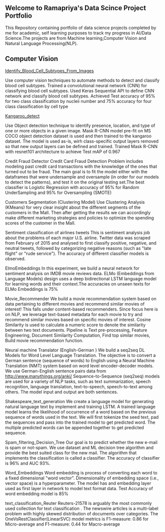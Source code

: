 ## Welcome to Ramapriya's Data Scince Project Portfolio
This Repository containing portfolio of data science projects completed by me for academic, self learning purposes to track my progress in AI/Data Science.The projects are from Machine learning,Computer Vision and Natural Language Processing(NLP).

## Computer Vision
[Identify_Blood_Cell_Subtypes_From_Images](https://github.com/ramapriyakp/Portfolio/blob/master/CV/Identify_Blood_Cell_Subtypes_From_Images.ipynb)
<p>Use computer vision techniques to automate methods to detect and classify blood cell subtypes. Trained a convolutional neural network (CNN) for classifying blood cell subtypes. Used Keras Sequential API to define CNN network and classify blood cell subtypes. Achieved Test accuracy of 95% for two class classification by nucleii number and 75% accuracy for four class classification by cell type</p>

[Kangaroo_detect](https://github.com/ramapriyakp/Portfolio/blob/master/CV/Kangaroo_detect.ipynb)
<p>Use Object detection technique to identify presence, location, and type of one or more objects in a given image. Mask R-CNN model pre-fit on MS COCO object detection dataset is used and then trained to the kangaroo dataset. The model is used as-is, wirh  class-specific output layers removed so that new output layers can be defined and trained. Trained Mask R-CNN with resnet101 architecture to achieve Test mAP of 0.967</p>

Credit Fraud Detector
Credit Card Fraud Detection Problem includes modeling past credit card transactions with the knowledge of the ones that turned out to be fraud.  The main goal is to fit the model either with the dataframes that were undersample and oversample (in order for our models to detect the patterns), and test it on the original testing set.The best classifier is  Logistic Regression with accuracy of 95% for Random UnderSampling and 95% for Oversampling (SMOTE)

Customers Segmentation (Clustering Model)
Use Clustering Analysis (KMeans) for very clear insight about the different segments of the customers in the Mall. Then after getting the results we can  accordingly make different marketing strategies and policies to optimize the spending scores of the customer in the Mall.

Sentiment classification of airlines tweets 
This is sentiment analysis job about the problems of each major U.S. airline. Twitter data was scraped from February of 2015 and analysed to first classify positive, negative, and neutral tweets, followed by categorizing negative reasons (such as "late flight" or "rude service"). The accuracy of different classifier models is observed.

ElmoEmbeddings 
In this experiment, we build a neural network for sentiment analysis on IMDB movie reviews data. ELMo (Embeddings from Language Models) design uses a deep bidirectional LSTM language model for learning words and their context.The accuracies on unseen texts for ELMo Embeddings is 75%

Movie_Recommender 
We  build a movie recommendation system based on data pertaining to different movies and recommend similar movies of interest! This falls under content-based recommenders. Since focus here is on NLP, we leverage text-based metadata for each movie to try and recommend similar movies based on specific movies of interest. Cosine Similarity is used to calculate a numeric score to denote the similarity between two text documents. Pipeline is Text pre-processing, Feature Engineering, Document Similarity Computation, Find top similar movies, Build movie recommendation function.

Neural machine Translator (English-German )
We build a seq2seq DL Models for Word Level Language Translation. The objective is to convert a German sentence (sequence of words) to English using a Neural Machine Translation (NMT) system based on word level encoder-decoder models. We use German-English sentence pairs data from http://www.manythings.org/anki/
Sequence-to-Sequence (seq2seq) models are used for a variety of NLP tasks, such as text summarization, speech recognition, language translation, text-to-speech, speech-to-text among others. The model input and output are both sentences. 

Shakespeare_text_generation 
We create a language model for generating natural language text by implement and training LSTM.
A trained language model learns the likelihood of occurrence of a word based on the previous sequence of words used in the text. We will first tokenize the seed text, pad the sequences and pass into the trained model to get predicted word.  The multiple predicted words can be appended together to get predicted sequence.

Spam_filtering_Decision_Tree 
Our goal is to predict whether the new e-mail is spam or not-spam. We use dataset and ML decision tree algorithm and provide the best suited class for the new mail. The algorithm that implements the classification is called a classifier. The accuracy of classifier is 96% and AUC 93%.

Word_Embeddings 
 Word embedding is process of converting each word to a fixed dimensional "word vector". Dimensionality of embedding space (i.e., vector space) is a hyperparameter. The model has and embedding layer used as first layer in network to model text format data.  Test Accuracy of word embedding model is 85%

text_classification_Reuter 
Reuters-21578 is arguably the most commonly used collection for text classification . The newswire articles is a multi-label problem with highly skewed distribution of documents over categories. The OneVsRestClassifier(LinearSVC) model  metrics is  F1-measure: 0.86 for Micro-average  and F1-measure: 0.44 for Macro-average   
